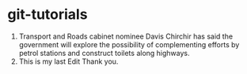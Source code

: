 
# git-tutorials

1. Transport and Roads cabinet nominee Davis Chirchir has said the government will explore the possibility of complementing efforts by petrol stations and construct toilets along highways.
2. This is my last Edit
Thank you.
